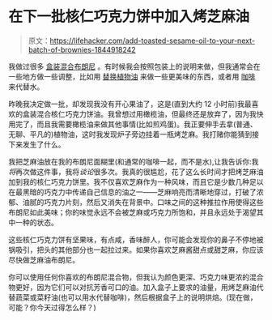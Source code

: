 # 在下一批核仁巧克力饼中加入烤芝麻油

> 原文：<https://lifehacker.com/add-toasted-sesame-oil-to-your-next-batch-of-brownies-1844918242>

我做过很多 [盒装混合布朗尼](https://skillet.lifehacker.com/an-ode-to-boxed-mix-brownies-1828685632) 。有时候我会按照包装上的说明来做，但我通常会在一些地方做一些调整，比如用 [替换植物油](https://skillet.lifehacker.com/how-to-make-boxed-brownie-mix-taste-homemade-1829269063?rev=1598977351576) 来做一些更美味的东西，或者用 [咖啡](https://skillet.lifehacker.com/use-coffee-instead-of-water-in-chocolate-baking-mixes-1828744499) 来代替水。



昨晚我决定做一批，却发现我没有开心果油了，这是(直到大约 12 小时前)我最喜欢的盒装混合核仁巧克力饼油。我曾想过用橄榄油，但最终还是放弃了，因为我快用完了，而且我需要橄榄油来做其他事情(比如煎鸡蛋)。我正要伸手去拿(普通、无聊、平凡的)植物油，这时我发现炉子旁边挂着一瓶烤芝麻。我打赌你能猜到接下来发生了什么。

我把芝麻油放在我的布朗尼面糊里(和通常的咖啡一起，而不是水),让我告诉你:我*将*再次做这件事，我将*谈论*很多次。我真的很尴尬，花了这么长时间才把烤芝麻油加到我的核仁巧克力饼里。我不仅喜欢芝麻作为一种风味，而且它是少数几种足以在最黑暗的巧克力中传递自己信息的油之一——芝麻响亮而清晰地穿过，打破了浓郁、油腻的巧克力片刻，然后又消失在背景中。口味之间的这种推拉作用使得这些布朗尼如此美味；你的味觉永远不会被芝麻或巧克力所饱和，并且永远处于渴望其中一种的状态。

这些核仁巧克力饼有坚果味，有点咸，香味醉人，你可能会发现你的鼻子不停地被锅吸引，把头的其他部分也一起拉过来。如果你喜欢芝麻酱甜点或甜芝麻，你应该尽快做芝麻油布朗尼。

你可以使用任何你喜欢的布朗尼混合物，但我认为颜色更深、巧克力味更浓的混合物更好，因为它们可以对抗芳香可口的油。加入盒子上要求的油量，用烤芝麻油代替蔬菜或菜籽油(也可以用水代替咖啡)，然后根据盒子上的说明烘焙。(现在做，可能？你今天过得怎么样？)